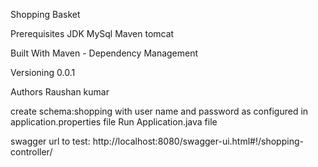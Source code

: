 Shopping Basket 


Prerequisites
JDK
MySql
Maven
tomcat

Built With
Maven - Dependency Management

Versioning
0.0.1

Authors
Raushan kumar

create schema:shopping with user name and password as configured in application.properties file
Run Application.java file

swagger url to test:
http://localhost:8080/swagger-ui.html#!/shopping-controller/
